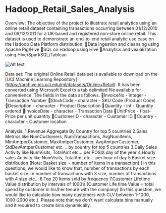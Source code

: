 # Hadoop_Retail_Sales_Analysis
Overview: The objective of the project to illustrate retail analytics using an online retail dataset containing transactions occurring between 01/12/2010 and 09/12/2011 for a UK-based and registered non-store online retail. This dataset is used to demonstrate an end-to-end retail analytic use case on the Hadoop Data Platform distribution:
Data ingestion and cleansing using Apache Pig/Hive
SQL on Hadoop using Hive
Analytics and visualization using Hive/SparkSQL/Tableau

![Alt text]("")



Data set: The original Online Retail data set is available to download on the [UCI Machine Learning Repository]
(https://archive.ics.uci.edu/ml/datasets/Online+Retail). 
It has been converted using Microsoft Excel to a tab delimited file available for convenience. The fields in the data as follows.
InvoiceNo - integer - Transaction Number
StockCode - character - SKU Code (Product Code)
Description - character - Product Description
Quantity - int - Quantity ordered
InvoiceDate - character - Transaction Data
UnitPrice - float- Price per unit quantity
CustomerID - character - Customer ID
Country - character - Customer location

Analysis:
1.Revenue Aggregate By Country for top 5 countries
2.Sales Metrics like NumCustomers, NumTransactions, AvgNumItems, MinAmtperCustomer, MaxAmtperCustomer, AvgAmtperCustomer, StdDevAmtperCustomer etc. .. by country for top 5 countries
3.Daily Sales Activity like NumVisits, TotalAmt etc… per POSIX day of the year
4.Hourly sales Activity like NumVisits, TotalAmt etc… per hour of day
5.Basket size distribution (Note: Basket size = number of items in a transaction) ( in this questions, we would like to know that, number of transactions by each basket size i.e number of transactions with 3 size, number of transactions with 4 size etc…
6.Top 20 Items sold by frequency
7.Customer Lifetime Value distribution by intervals of 1000’s (Customer Life time Value = total spend by customer in his/her tenure with the company) (In this question, we would like to calculate how many customers with CLV between 1-1000, 1000-2000 etc.). Please note that we don’t want calculate bins manually and it required to create bins dynamically.
